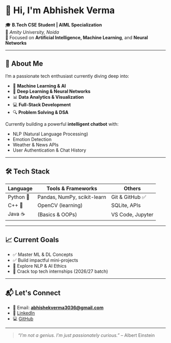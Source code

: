 # 👋 Hi, I'm Abhishek Verma

🎓 **B.Tech CSE Student | AIML Specialization**  
📍 *Amity University, Noida*  
🔬 Focused on **Artificial Intelligence, Machine Learning**, and **Neural Networks**

---

## 🚀 About Me

I’m a passionate tech enthusiast currently diving deep into:

- 🤖 **Machine Learning & AI**
- 🧠 **Deep Learning & Neural Networks**
- 📊 **Data Analytics & Visualization**
- 💻 **Full-Stack Development**
- 🔍 **Problem Solving & DSA**

Currently building a powerful **intelligent chatbot** with:
- NLP (Natural Language Processing)
- Emotion Detection
- Weather & News APIs
- User Authentication & Chat History

---

## 🛠️ Tech Stack

| Language        | Tools & Frameworks       | Others              |
|----------------|--------------------------|---------------------|
| Python 🐍       | Pandas, NumPy, scikit-learn | Git & GitHub ✅      |
| C++ 🔧          | OpenCV (learning)         | SQLite, APIs         |
| Java ☕         | (Basics & OOPs)           | VS Code, Jupyter     |

---

## 📈 Current Goals

- ✅ Master ML & DL Concepts  
- ✅ Build impactful mini-projects  
- 🚧 Explore NLP & AI Ethics  
- 🚀 Crack top tech internships (2026/27 batch)

---

## 📬 Let's Connect

- 📧 Email: **abhishekverma3036@gmail.com**  
- 💼 [LinkedIn](https://www.linkedin.com/in/abhishek-verma-0356a3361/)  
- 💻 [GitHub](https://github.com/abhishekverma2323)

---

> *“I’m not a genius. I’m just passionately curious.”* – Albert Einstein
